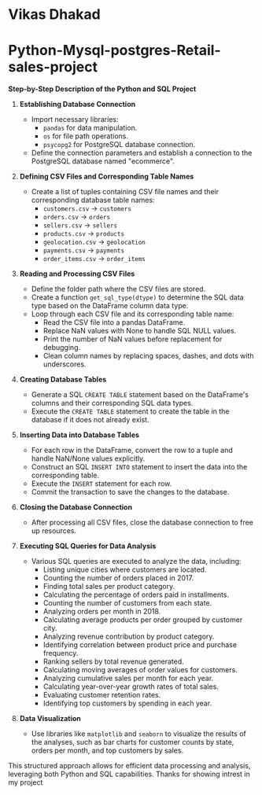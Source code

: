 # Vikas Dhakad
# Python-Mysql-postgres-Retail-sales-project


**Step-by-Step Description of the Python and SQL Project**

1. **Establishing Database Connection**
   - Import necessary libraries:
     - `pandas` for data manipulation.
     - `os` for file path operations.
     - `psycopg2` for PostgreSQL database connection.
   - Define the connection parameters and establish a connection to the PostgreSQL database named "ecommerce".

2. **Defining CSV Files and Corresponding Table Names**
   - Create a list of tuples containing CSV file names and their corresponding database table names:
     - `customers.csv` -> `customers`
     - `orders.csv` -> `orders`
     - `sellers.csv` -> `sellers`
     - `products.csv` -> `products`
     - `geolocation.csv` -> `geolocation`
     - `payments.csv` -> `payments`
     - `order_items.csv` -> `order_items`

3. **Reading and Processing CSV Files**
   - Define the folder path where the CSV files are stored.
   - Create a function `get_sql_type(dtype)` to determine the SQL data type based on the DataFrame column data type.
   - Loop through each CSV file and its corresponding table name:
     - Read the CSV file into a pandas DataFrame.
     - Replace NaN values with None to handle SQL NULL values.
     - Print the number of NaN values before replacement for debugging.
     - Clean column names by replacing spaces, dashes, and dots with underscores.

4. **Creating Database Tables**
   - Generate a SQL `CREATE TABLE` statement based on the DataFrame's columns and their corresponding SQL data types.
   - Execute the `CREATE TABLE` statement to create the table in the database if it does not already exist.

5. **Inserting Data into Database Tables**
   - For each row in the DataFrame, convert the row to a tuple and handle NaN/None values explicitly.
   - Construct an SQL `INSERT INTO` statement to insert the data into the corresponding table.
   - Execute the `INSERT` statement for each row.
   - Commit the transaction to save the changes to the database.

6. **Closing the Database Connection**
   - After processing all CSV files, close the database connection to free up resources.

7. **Executing SQL Queries for Data Analysis**
   - Various SQL queries are executed to analyze the data, including:
     - Listing unique cities where customers are located.
     - Counting the number of orders placed in 2017.
     - Finding total sales per product category.
     - Calculating the percentage of orders paid in installments.
     - Counting the number of customers from each state.
     - Analyzing orders per month in 2018.
     - Calculating average products per order grouped by customer city.
     - Analyzing revenue contribution by product category.
     - Identifying correlation between product price and purchase frequency.
     - Ranking sellers by total revenue generated.
     - Calculating moving averages of order values for customers.
     - Analyzing cumulative sales per month for each year.
     - Calculating year-over-year growth rates of total sales.
     - Evaluating customer retention rates.
     - Identifying top customers by spending in each year.

8. **Data Visualization**
   - Use libraries like `matplotlib` and `seaborn` to visualize the results of the analyses, such as bar charts for customer counts by state, orders per month, and top customers by sales.

This structured approach allows for efficient data processing and analysis, leveraging both Python and SQL capabilities.
Thanks for showing intrest in my project 
